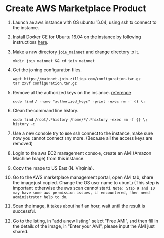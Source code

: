 
# Create AWS Marketplace Product

1. Launch an aws instance with OS ubuntu 16.04, using ssh to connect to the instance.
1. Install Docker CE for Ubuntu 16.04 on the instance by following instructions [here](https://docs.docker.com/install/linux/docker-ce/ubuntu/).
1. Make a new directory `join_mainnet` and change directory to it.

      ```shell
      mkdir join_mainnet && cd join_mainnet
      ```

1. Get the joining configuration files.

      ```shell
      wget https://mainnet-join.zilliqa.com/configuration.tar.gz
      tar zxvf configuration.tar.gz
      ```

1. Remove all the authorized keys on the instance. [reference](https://aws.amazon.com/articles/how-to-share-and-use-public-amis-in-a-secure-manner/)

      ```shell
      sudo find / -name "authorized_keys" -print -exec rm -f {} \;
      ```

1. Clean the command line history.

      ```shell
      sudo find /root/.*history /home/*/.*history -exec rm -f {} \;
      history -c
      ```

1. Use a new console try to use ssh connect to the instance, make sure now you
 cannot connect any more. (Because all the access keys are removed)
1. Login to the aws EC2 management console, create an AMI (Amazon Machine Image)
 from this instance.
1. Copy the image to US East (N. Virginia).
1. Go to the AWS marketplace management portal, open AMI tab, share the image
 just copied. Change the OS user name to ubuntu (This step is important,
 otherwise the aws scan cannot start).
`Note: Step 9 and 10 may have some aws permission issues, if encountered, then
 need administrator help to do.`
1. Scan the image, it takes about half an hour, wait until the result is successful.
1. Go to the listing, in "add a new listing" select "Free AMI", and then fill in
 the details of the image, in "Enter your AMI", please input the AMI just shared.
